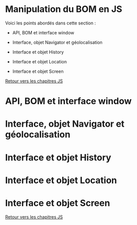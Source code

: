 # Manipulation du BOM en JS

Voici les points abordés dans cette section :

* API, BOM et interface window

* Interface, objet Navigator et géolocalisation

* Interface et objet History

* Interface et objet Location

* Interface et objet Screen

[Retour vers les chapitres JS](https://github.com/CalcagnoLoic/aide_memoire/blob/main/R%C3%A9pertoire/js.md)

# API, BOM et interface window

# Interface, objet Navigator et géolocalisation

# Interface et objet History

# Interface et objet Location

# Interface et objet Screen

[Retour vers les chapitres JS](https://github.com/CalcagnoLoic/aide_memoire/blob/main/R%C3%A9pertoire/js.md)